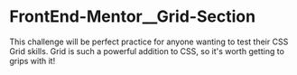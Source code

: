 # FrontEnd-Mentor__Grid-Section
This challenge will be perfect practice for anyone wanting to test their CSS Grid skills. Grid is such a powerful addition to CSS, so it's worth getting to grips with it!
